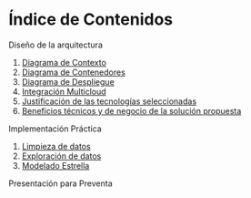 # **Índice de Contenidos**

Diseño de la arquitectura
1. [Diagrama de Contexto](/diagrams/context-diagram.md)  
2. [Diagrama de Contenedores](/diagrams/container-diagram.md)  
3. [Diagrama de Despliegue](/diagrams/deploy-diagram.md)
4. [Integración Multicloud](/diagrams/multicloud-diagram.md)
5. [Justificación de las tecnologías seleccionadas](/documents/technological-justification.md)  
6. [Beneficios técnicos y de negocio de la solución propuesta](/documents/technical-and-business-benefits.md)

Implementación Práctica
1. [Limpieza de datos](/py/cleaning-data.md)
2. [Exploración de datos](/py/data-exploration.md)
3. [Modelado Estrella](/documents/star-model.md)

Presentación para Preventa
